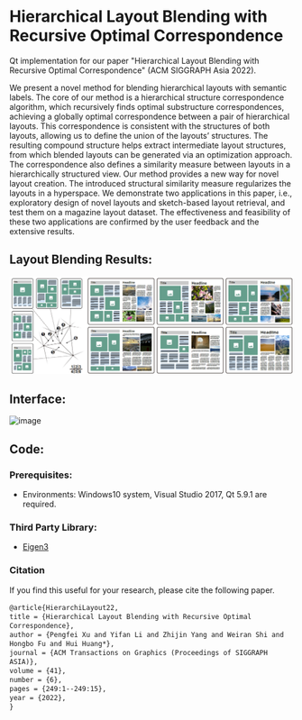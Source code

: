 # Hierarchical Layout Blending with Recursive Optimal Correspondence
Qt implementation for our paper "Hierarchical Layout Blending with Recursive Optimal Correspondence"
(ACM SIGGRAPH Asia 2022).

We present a novel method for blending hierarchical layouts with semantic labels. The core of our method is a hierarchical structure correspondence
algorithm, which recursively finds optimal substructure correspondences, achieving a globally optimal correspondence between a pair of hierarchical
layouts. This correspondence is consistent with the structures of both layouts, allowing us to define the union of the layouts’ structures. The resulting
compound structure helps extract intermediate layout structures, from which blended layouts can be generated via an optimization approach.
The correspondence also defines a similarity measure between layouts in a hierarchically structured view. Our method provides a new way for novel
layout creation. The introduced structural similarity measure regularizes the layouts in a hyperspace. We demonstrate two applications in this paper, i.e.,
exploratory design of novel layouts and sketch-based layout retrieval, and test them on a magazine layout dataset. The effectiveness and feasibility of
these two applications are confirmed by the user feedback and the extensive results.

## Layout Blending Results:
![image](https://github.com/lyf7115/LayoutBlending/blob/main/Images/teaser.png)

## Interface:
![image](https://github.com/lyf7115/LayoutBlending/blob/main/Images/BlendingVideo.gif)

## Code:

### Prerequisites:

- Environments: Windows10 system, Visual Studio 2017, Qt 5.9.1 are required.

### Third Party Library:

- [Eigen3](http://eigen.tuxfamily.org/)

### Citation

If you find this useful for your research, please cite the following paper.

```
@article{HierarchiLayout22,
title = {Hierarchical Layout Blending with Recursive Optimal Correspondence},
author = {Pengfei Xu and Yifan Li and Zhijin Yang and Weiran Shi and Hongbo Fu and Hui Huang*},
journal = {ACM Transactions on Graphics (Proceedings of SIGGRAPH ASIA)},
volume = {41},
number = {6},
pages = {249:1--249:15},
year = {2022},
}
```

